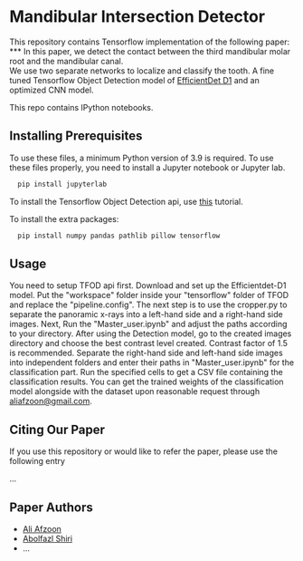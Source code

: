 
# Mandibular Intersection Detector 

This repository contains Tensorflow implementation of the following paper: ***
In this paper, we detect the contact between the third mandibular molar root and the mandibular canal.  
We use two separate networks to localize and classify the tooth. A fine tuned Tensorflow Object Detection model of [EfficientDet D1](https://arxiv.org/abs/1911.09070)  and an optimized CNN model.


This repo contains IPython notebooks. 
## Installing Prerequisites

To use these files, a minimum Python version of 3.9 is required.
To use these files properly, you need to install a Jupyter notebook or
Jupyter lab.
```bash
  pip install jupyterlab
```
To install the Tensorflow Object Detection api, use [this](https://tensorflow-object-detection-api-tutorial.readthedocs.io/en/latest/install.html#) tutorial. 

To install the extra packages:
```bash
  pip install numpy pandas pathlib pillow tensorflow 
```

## Usage

You need to setup TFOD api first. Download and set up the Efficientdet-D1 model. Put the "workspace"  folder inside your "tensorflow" folder of TFOD and replace the "pipeline.config".
The next step is to use the cropper.py to separate the panoramic x-rays into a left-hand side and a right-hand side images. Next, Run the "Master_user.ipynb" and adjust the paths according to your directory. After using the Detection model, go to the created images directory and choose the best contrast level created. Contrast factor of 1.5 is recommended. Separate the right-hand side and left-hand side images into independent folders and enter their paths in "Master_user.ipynb" for the classification part. Run the specified cells to get a CSV file containing the classification results. 
You can get the trained weights of the classification model alongside with the dataset upon reasonable request
through aliafzoon@gmail.com.

  
## Citing Our Paper 

If you use this repository or would like to refer the paper,
 please use the following entry

...

  
## Paper Authors

- [Ali Afzoon](https://www.github.com/aliafzoon)
- [Abolfazl Shiri](addemail@email.com)
- ...

  